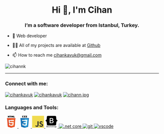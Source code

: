 <h1 align="center">Hi 👋, I'm Cihan</h1>
<h3 align="center">I’m a software developer from Istanbul, Turkey.</h3>


- 🌱 Web developer

- 👨‍💻 All of my projects are available at [Github](https://github.com/cihannk?tab=repositories)

- 📫 How to reach me [cihankavuk@gmail.com](mailto:cihankavuk@gmail.com)

<p align="left"> <img src="https://komarev.com/ghpvc/?username=cihannk&color=lightgrey" alt="cihannk"/> </p>

<hr>

<h3 align="left">Connect with me:</h3>
<p align="left">
<a href="https://www.linkedin.com/in/cihankavuk" target="blank"><img align="center" src="https://raw.githubusercontent.com/rahuldkjain/github-profile-readme-generator/master/src/images/icons/Social/linked-in-alt.svg" alt="cihankavuk" height="30" width="40" /></a>
<a href="https://www.hackerrank.com/cihankavuk" target="blank"><img align="center" src="https://raw.githubusercontent.com/rahuldkjain/github-profile-readme-generator/master/src/images/icons/Social/hackerrank.svg" alt="cihankavuk" height="30" width="40" /></a>
<a href="https://instagram.com/cihann.jpg" target="blank"><img align="center" src="https://raw.githubusercontent.com/rahuldkjain/github-profile-readme-generator/master/src/images/icons/Social/instagram.svg" alt="cihann.jpg" height="30" width="40" /></a>
</p>


<h3 align="left">Languages and Tools:</h3>
<p align="left"> 
<a href="https://www.w3.org/html/" target="_blank"> <img src="https://raw.githubusercontent.com/devicons/devicon/master/icons/html5/html5-original-wordmark.svg" alt="html5" width="40" height="40"/> </a>
<a href="https://www.w3schools.com/css/" target="_blank"> <img src="https://raw.githubusercontent.com/devicons/devicon/master/icons/css3/css3-original-wordmark.svg" alt="css3" width="40" height="40"/> </a>
<a href="https://developer.mozilla.org/en-US/docs/Web/JavaScript" target="_blank"> <img src="https://raw.githubusercontent.com/devicons/devicon/master/icons/javascript/javascript-original.svg" alt="javascript" width="40" height="40"/> </a> 
<a href="https://getbootstrap.com" target="_blank"> <img src="https://raw.githubusercontent.com/devicons/devicon/master/icons/bootstrap/bootstrap-plain-wordmark.svg" alt="bootstrap" width="40" height="40"/> </a> 
<a href="https://dotnet.microsoft.com/en-us/" target="_blank"> <img src="https://www.pngitem.com/pimgs/m/33-335825_-net-core-logo-png-transparent-png.png" alt=".net core" width="40" height="40"/> </a>
<a href="https://git-scm.com/" target="_blank"> <img src="https://www.vectorlogo.zone/logos/git-scm/git-scm-icon.svg" alt="git" width="40" height="40"/> </a>  
<a href="https://code.visualstudio.com/" target="_blank"> <img src="https://www.vectorlogo.zone/logos/visualstudio_code/visualstudio_code-icon.svg" alt="vscode" width="40" height="40"/> </a> 
</p>

